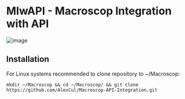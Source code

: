 # MIwAPI - Macroscop Integration with API
![image](https://user-images.githubusercontent.com/34921494/165927287-2b3f7d83-a25f-4311-ae0c-69adbdb18cf7.png)

## Installation
For Linux systems recommended to clone repository to ~/Macroscop:

`mkdir ~/Macroscop && cd ~/Macroscop/ && git clone https://github.com/AlexCul/Macroscop-API-Integration.git`
